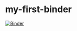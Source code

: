 # my-first-binder
[![Binder](https://mybinder.org/badge_logo.svg)](https://mybinder.org/v2/gh/amulyapnd/my-first-binder/HEAD)
